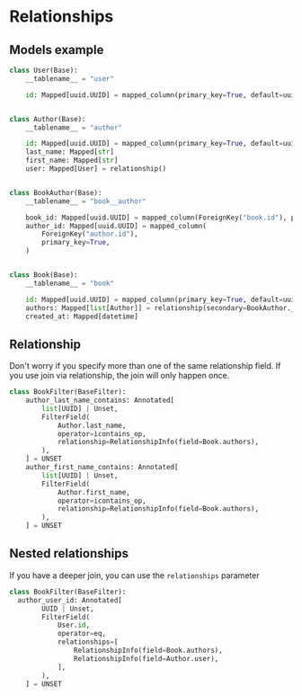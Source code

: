 # Relationships

## Models example

```python
class User(Base):
    __tablename__ = "user"

    id: Mapped[uuid.UUID] = mapped_column(primary_key=True, default=uuid.uuid4)


class Author(Base):
    __tablename__ = "author"

    id: Mapped[uuid.UUID] = mapped_column(primary_key=True, default=uuid.uuid4)
    last_name: Mapped[str]
    first_name: Mapped[str]
    user: Mapped[User] = relationship()


class BookAuthor(Base):
    __tablename__ = "book__author"

    book_id: Mapped[uuid.UUID] = mapped_column(ForeignKey("book.id"), primary_key=True)
    author_id: Mapped[uuid.UUID] = mapped_column(
        ForeignKey("author.id"),
        primary_key=True,
    )


class Book(Base):
    __tablename__ = "book"

    id: Mapped[uuid.UUID] = mapped_column(primary_key=True, default=uuid.uuid4)
    authors: Mapped[list[Author]] = relationship(secondary=BookAuthor.__table__)
    created_at: Mapped[datetime]
```

## Relationship

Don't worry if you specify more than one of the same relationship field. If you use join via relationship, the join will only happen once.

```python
class BookFilter(BaseFilter):
    author_last_name_contains: Annotated[
        list[UUID] | Unset,
        FilterField(
            Author.last_name,
            operator=icontains_op,
            relationship=RelationshipInfo(field=Book.authors),
        ),
    ] = UNSET
    author_first_name_contains: Annotated[
        list[UUID] | Unset,
        FilterField(
            Author.first_name,
            operator=icontains_op,
            relationship=RelationshipInfo(field=Book.authors),
        ),
    ] = UNSET

```

## Nested relationships

If you have a deeper join, you can use the `relationships` parameter

```python
class BookFilter(BaseFilter):
  author_user_id: Annotated[
        UUID | Unset,
        FilterField(
            User.id,
            operator=eq,
            relationships=[
                RelationshipInfo(field=Book.authors),
                RelationshipInfo(field=Author.user),
            ],
        ),
    ] = UNSET
```
